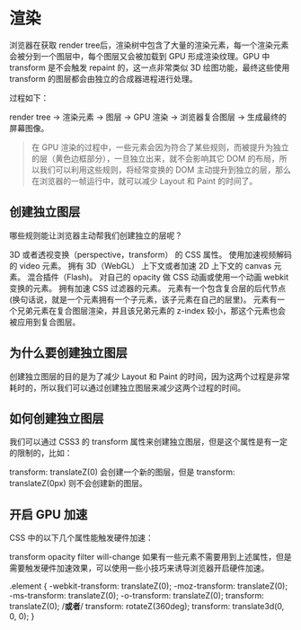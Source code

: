 # 渲染

浏览器在获取 render tree后，渲染树中包含了大量的渲染元素，每一个渲染元素会被分到一个图层中，每个图层又会被加载到 GPU 形成渲染纹理。GPU 中 transform 是不会触发 repaint 的，这一点非常类似 3D 绘图功能，最终这些使用 transform 的图层都会由独立的合成器进程进行处理。

过程如下：

render tree -> 渲染元素 -> 图层 -> GPU 渲染 -> 浏览器复合图层 -> 生成最终的屏幕图像。

> 在 GPU 渲染的过程中，一些元素会因为符合了某些规则，而被提升为独立的层（黄色边框部分），一旦独立出来，就不会影响其它 DOM 的布局，所以我们可以利用这些规则，将经常变换的 DOM 主动提升到独立的层，那么在浏览器的一帧运行中，就可以减少 Layout 和 Paint 的时间了。

## 创建独立图层

哪些规则能让浏览器主动帮我们创建独立的层呢？

3D 或者透视变换（perspective，transform） 的 CSS 属性。
使用加速视频解码的 video 元素。
拥有 3D（WebGL） 上下文或者加速 2D 上下文的 canvas 元素。
混合插件（Flash)。
对自己的 opacity 做 CSS 动画或使用一个动画 webkit 变换的元素。
拥有加速 CSS 过滤器的元素。
元素有一个包含复合层的后代节点(换句话说，就是一个元素拥有一个子元素，该子元素在自己的层里)。
元素有一个兄弟元素在复合图层渲染，并且该兄弟元素的 z-index 较小，那这个元素也会被应用到复合图层。

## 为什么要创建独立图层

创建独立图层的目的是为了减少 Layout 和 Paint 的时间，因为这两个过程是非常耗时的，所以我们可以通过创建独立图层来减少这两个过程的时间。

## 如何创建独立图层

我们可以通过 CSS3 的 transform 属性来创建独立图层，但是这个属性是有一定的限制的，比如：

transform: translateZ(0) 会创建一个新的图层，但是 transform: translateZ(0px) 则不会创建新的图层。

## 开启 GPU 加速

CSS 中的以下几个属性能触发硬件加速：

transform
opacity
filter
will-change
如果有一些元素不需要用到上述属性，但是需要触发硬件加速效果，可以使用一些小技巧来诱导浏览器开启硬件加速。

.element {
    -webkit-transform: translateZ(0);
    -moz-transform: translateZ(0);
    -ms-transform: translateZ(0);
    -o-transform: translateZ(0);
    transform: translateZ(0);
    /**或者**/
    transform: rotateZ(360deg);
    transform: translate3d(0, 0, 0);
}
